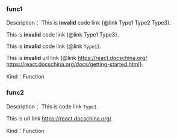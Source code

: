 
### func1


Description：
This is **invalid** code link {@link Type1 Type2 Type3}.

This is **invalid** code link {@link Type1 Type3}.

This is **invalid** code link {@link `Type1`}.

This is **invalid** url link {@link https://react.docschina.org/ https://react.docschina.org/docs/getting-started.html}.


Kind：Function

### func2


Description：
This is code link `Type1`.

This is url link https://react.docschina.org/.


Kind：Function
